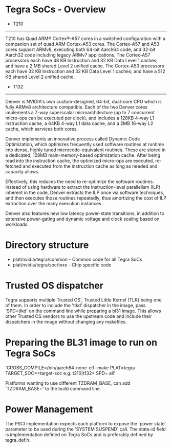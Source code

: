 Tegra SoCs - Overview
======================

* T210
-------

T210 has Quad ARM® Cortex®-A57 cores in a switched configuration with a
companion set of quad ARM Cortex-A53 cores. The Cortex-A57 and A53 cores
support ARMv8, executing both 64-bit Aarch64 code, and 32-bit Aarch32 code
including legacy ARMv7 applications. The Cortex-A57 processors each have
48 KB Instruction and 32 KB Data Level 1 caches; and have a 2 MB shared
Level 2 unified cache. The Cortex-A53 processors each have 32 KB Instruction
and 32 KB Data Level 1 caches; and have a 512 KB shared Level 2 unified cache.

* T132
-------

Denver is NVIDIA's own custom-designed, 64-bit, dual-core CPU which is
fully ARMv8 architecture compatible.  Each of the two Denver cores
implements a 7-way superscalar microarchitecture (up to 7 concurrent
micro-ops can be executed per clock), and includes a 128KB 4-way L1
instruction cache, a 64KB 4-way L1 data cache, and a 2MB 16-way L2
cache, which services both cores.

Denver implements an innovative process called Dynamic Code Optimization,
which optimizes frequently used software routines at runtime into dense,
highly tuned microcode-equivalent routines. These are stored in a
dedicated, 128MB main-memory-based optimization cache. After being read
into the instruction cache, the optimized micro-ops are executed,
re-fetched and executed from the instruction cache as long as needed and
capacity allows.

Effectively, this reduces the need to re-optimize the software routines.
Instead of using hardware to extract the instruction-level parallelism
(ILP) inherent in the code, Denver extracts the ILP once via software
techniques, and then executes those routines repeatedly, thus amortizing
the cost of ILP extraction over the many execution instances.

Denver also features new low latency power-state transitions, in addition
to extensive power-gating and dynamic voltage and clock scaling based on
workloads.

Directory structure
====================

* plat/nvidia/tegra/common - Common code for all Tegra SoCs
* plat/nvidia/tegra/soc/txxx - Chip specific code

Trusted OS dispatcher
=====================
Tegra supports multiple Trusted OS', Trusted Little Kernel (TLK) being one of
them. In order to include the 'tlkd' dispatcher in the image, pass 'SPD=tlkd'
on the command line while preparing a bl31 image. This allows other Trusted OS
vendors to use the upstream code and include their dispatchers in the image
without changing any makefiles.

Preparing the BL31 image to run on Tegra SoCs
===================================================
'CROSS_COMPILE=<path-to-aarch64-gcc>/bin/aarch64-none-elf- make PLAT=tegra \
TARGET_SOC=<target-soc e.g. t210|t132> SPD=<dispatcher e.g. tlkd> all'

Platforms wanting to use different TZDRAM_BASE, can add 'TZDRAM_BASE=<value>'
to the build command line.

Power Management
================
The PSCI implementation expects each platform to expose the 'power state'
parameter to be used during the 'SYSTEM SUSPEND' call. The state-id field
is implementation defined on Tegra SoCs and is preferably defined by
tegra_def.h.

